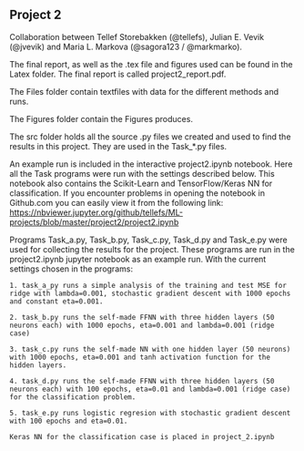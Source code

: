 ## Project 2

Collaboration between Tellef Storebakken (@tellefs), Julian E. Vevik (@jvevik) and Maria L. Markova (@sagora123 / @markmarko).

The final report, as well as the .tex file and figures used can be found in the Latex folder. The final report is called project2_report.pdf. 

The Files folder contain textfiles with data for the different methods and runs. 

The Figures folder contain the Figures produces.

The src folder holds all the source .py files we created and used to find the results in this project. They are used in the Task_*.py files.

An example run is included in the interactive project2.ipynb notebook. Here all the Task programs were run with the settings described below. This notebook also contains the Scikit-Learn and TensorFlow/Keras NN for classification. If you encounter problems in opening the notebook in Github.com you can easily view it from the following link: https://nbviewer.jupyter.org/github/tellefs/ML-projects/blob/master/project2/project2.ipynb


Programs Task_a.py, Task_b.py, Task_c.py, Task_d.py and Task_e.py were used for collecting the results for the project. These programs are run in the project2.ipynb jupyter notebook as an example run.
With the current settings chosen in the programs:

	1. task_a_py runs a simple analysis of the training and test MSE for ridge with lambda=0.001, stochastic gradient descent with 1000 epochs and constant eta=0.001.

	2. task_b.py runs the self-made FFNN with three hidden layers (50 neurons each) with 1000 epochs, eta=0.001 and lambda=0.001 (ridge case)

	3. task_c.py runs the self-made NN with one hidden layer (50 neurons) with 1000 epochs, eta=0.001 and tanh activation function for the hidden layers.

	4. task_d.py runs the self-made FFNN with three hidden layers (50 neurons each) with 100 epochs, eta=0.01 and lambda=0.001 (ridge case) for the classification problem.

	5. task_e.py runs logistic regresion with stochastic gradient descent with 100 epochs and eta=0.01.

	Keras NN for the classification case is placed in project_2.ipynb
